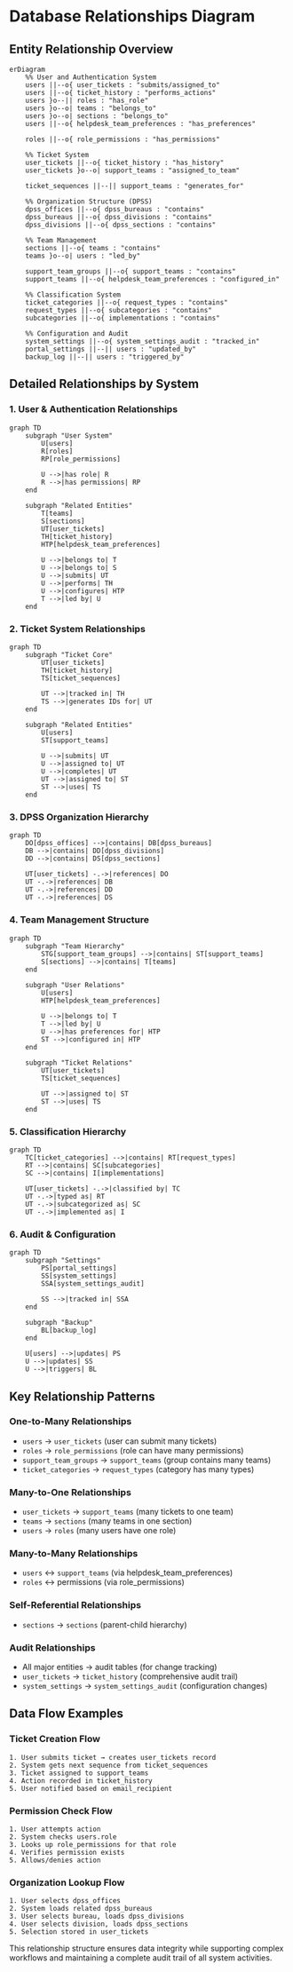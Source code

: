 # Database Relationships Diagram

## Entity Relationship Overview

```mermaid
erDiagram
    %% User and Authentication System
    users ||--o{ user_tickets : "submits/assigned_to"
    users ||--o{ ticket_history : "performs_actions"
    users }o--|| roles : "has_role"
    users }o--o| teams : "belongs_to"
    users }o--o| sections : "belongs_to"
    users ||--o{ helpdesk_team_preferences : "has_preferences"
    
    roles ||--o{ role_permissions : "has_permissions"
    
    %% Ticket System
    user_tickets ||--o{ ticket_history : "has_history"
    user_tickets }o--o| support_teams : "assigned_to_team"
    
    ticket_sequences ||--|| support_teams : "generates_for"
    
    %% Organization Structure (DPSS)
    dpss_offices ||--o{ dpss_bureaus : "contains"
    dpss_bureaus ||--o{ dpss_divisions : "contains"
    dpss_divisions ||--o{ dpss_sections : "contains"
    
    %% Team Management
    sections ||--o{ teams : "contains"
    teams }o--o| users : "led_by"
    
    support_team_groups ||--o{ support_teams : "contains"
    support_teams ||--o{ helpdesk_team_preferences : "configured_in"
    
    %% Classification System
    ticket_categories ||--o{ request_types : "contains"
    request_types ||--o{ subcategories : "contains"
    subcategories ||--o{ implementations : "contains"
    
    %% Configuration and Audit
    system_settings ||--o{ system_settings_audit : "tracked_in"
    portal_settings ||--|| users : "updated_by"
    backup_log ||--|| users : "triggered_by"
```

## Detailed Relationships by System

### 1. User & Authentication Relationships

```mermaid
graph TD
    subgraph "User System"
        U[users]
        R[roles]
        RP[role_permissions]
        
        U -->|has role| R
        R -->|has permissions| RP
    end
    
    subgraph "Related Entities"
        T[teams]
        S[sections]
        UT[user_tickets]
        TH[ticket_history]
        HTP[helpdesk_team_preferences]
        
        U -->|belongs to| T
        U -->|belongs to| S
        U -->|submits| UT
        U -->|performs| TH
        U -->|configures| HTP
        T -->|led by| U
    end
```

### 2. Ticket System Relationships

```mermaid
graph TD
    subgraph "Ticket Core"
        UT[user_tickets]
        TH[ticket_history]
        TS[ticket_sequences]
        
        UT -->|tracked in| TH
        TS -->|generates IDs for| UT
    end
    
    subgraph "Related Entities"
        U[users]
        ST[support_teams]
        
        U -->|submits| UT
        U -->|assigned to| UT
        U -->|completes| UT
        UT -->|assigned to| ST
        ST -->|uses| TS
    end
```

### 3. DPSS Organization Hierarchy

```mermaid
graph TD
    DO[dpss_offices] -->|contains| DB[dpss_bureaus]
    DB -->|contains| DD[dpss_divisions]
    DD -->|contains| DS[dpss_sections]
    
    UT[user_tickets] -.->|references| DO
    UT -.->|references| DB
    UT -.->|references| DD
    UT -.->|references| DS
```

### 4. Team Management Structure

```mermaid
graph TD
    subgraph "Team Hierarchy"
        STG[support_team_groups] -->|contains| ST[support_teams]
        S[sections] -->|contains| T[teams]
    end
    
    subgraph "User Relations"
        U[users]
        HTP[helpdesk_team_preferences]
        
        U -->|belongs to| T
        T -->|led by| U
        U -->|has preferences for| HTP
        ST -->|configured in| HTP
    end
    
    subgraph "Ticket Relations"
        UT[user_tickets]
        TS[ticket_sequences]
        
        UT -->|assigned to| ST
        ST -->|uses| TS
    end
```

### 5. Classification Hierarchy

```mermaid
graph TD
    TC[ticket_categories] -->|contains| RT[request_types]
    RT -->|contains| SC[subcategories]
    SC -->|contains| I[implementations]
    
    UT[user_tickets] -.->|classified by| TC
    UT -.->|typed as| RT
    UT -.->|subcategorized as| SC
    UT -.->|implemented as| I
```

### 6. Audit & Configuration

```mermaid
graph TD
    subgraph "Settings"
        PS[portal_settings]
        SS[system_settings]
        SSA[system_settings_audit]
        
        SS -->|tracked in| SSA
    end
    
    subgraph "Backup"
        BL[backup_log]
    end
    
    U[users] -->|updates| PS
    U -->|updates| SS
    U -->|triggers| BL
```

## Key Relationship Patterns

### One-to-Many Relationships
- `users` → `user_tickets` (user can submit many tickets)
- `roles` → `role_permissions` (role can have many permissions)
- `support_team_groups` → `support_teams` (group contains many teams)
- `ticket_categories` → `request_types` (category has many types)

### Many-to-One Relationships
- `user_tickets` → `support_teams` (many tickets to one team)
- `teams` → `sections` (many teams in one section)
- `users` → `roles` (many users have one role)

### Many-to-Many Relationships
- `users` ↔ `support_teams` (via helpdesk_team_preferences)
- `roles` ↔ permissions (via role_permissions)

### Self-Referential Relationships
- `sections` → `sections` (parent-child hierarchy)

### Audit Relationships
- All major entities → audit tables (for change tracking)
- `user_tickets` → `ticket_history` (comprehensive audit trail)
- `system_settings` → `system_settings_audit` (configuration changes)

## Data Flow Examples

### Ticket Creation Flow
```
1. User submits ticket → creates user_tickets record
2. System gets next sequence from ticket_sequences
3. Ticket assigned to support_teams
4. Action recorded in ticket_history
5. User notified based on email_recipient
```

### Permission Check Flow
```
1. User attempts action
2. System checks users.role
3. Looks up role_permissions for that role
4. Verifies permission exists
5. Allows/denies action
```

### Organization Lookup Flow
```
1. User selects dpss_offices
2. System loads related dpss_bureaus
3. User selects bureau, loads dpss_divisions
4. User selects division, loads dpss_sections
5. Selection stored in user_tickets
```

This relationship structure ensures data integrity while supporting complex workflows and maintaining a complete audit trail of all system activities.